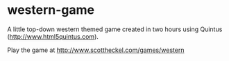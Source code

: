 western-game
============

A little top-down western themed game created in two hours using Quintus (http://www.html5quintus.com).

Play the game at http://www.scottheckel.com/games/western